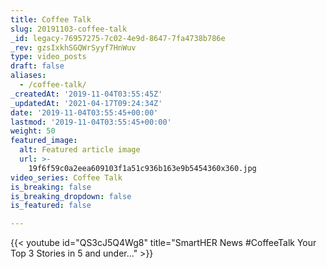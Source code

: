```yaml
---
title: Coffee Talk
slug: 20191103-coffee-talk
_id: legacy-76957275-7c02-4e9d-8647-7fa4738b786e
_rev: gzsIxkhSGQWrSyyf7HnWuv
type: video_posts
draft: false
aliases:
  - /coffee-talk/
_createdAt: '2019-11-04T03:55:45Z'
_updatedAt: '2021-04-17T09:24:34Z'
date: '2019-11-04T03:55:45+00:00'
lastmod: '2019-11-04T03:55:45+00:00'
weight: 50
featured_image:
  alt: Featured article image
  url: >-
    19f6f59c0a2eea609103f1a51c936b163e9b5454360x360.jpg
video_series: Coffee Talk
is_breaking: false
is_breaking_dropdown: false
is_featured: false

---
```

{{< youtube id="QS3cJ5Q4Wg8" title="SmartHER News #CoffeeTalk Your Top 3 Stories in 5 and under..." >}}